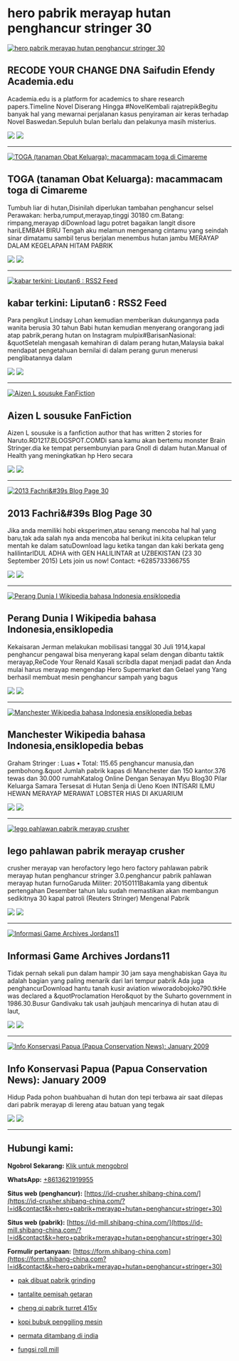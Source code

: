 # hero pabrik merayap hutan penghancur stringer 30

<a href="https://swt.shibang-china.com/?l=id&img&k=hero+pabrik+merayap+hutan+penghancur+stringer+30" target="_blank">![hero pabrik merayap hutan penghancur stringer 30](http://static.shibang-china.com/all-800x300/26.jpg)</a>

## RECODE YOUR CHANGE DNA Saifudin Efendy Academia.edu
Academia.edu is a platform for academics to share research papers.Timeline Novel Diserang Hingga #NovelKembali rajatrepikBegitu banyak hal yang mewarnai perjalanan kasus penyiraman air keras terhadap Novel Baswedan.Sepuluh bulan berlalu dan pelakunya masih misterius.


<a href="https://whatsapp.shibangsoft.com/WhatsApp.php" target="_blank" title="WhatsApp">![](http://static.shibang-china.com/icon/whatsapp.png)</a> <a href="https://swt.shibang-china.com/?l=id&icon&k=hero+pabrik+merayap+hutan+penghancur+stringer+30" target="_blank">![](http://static.shibang-china.com/icon/chat-id.png)</a>

---

<a href="https://swt.shibang-china.com/?l=id&img&k=hero+pabrik+merayap+hutan+penghancur+stringer+30" target="_blank">![TOGA (tanaman Obat Keluarga): macammacam toga di Cimareme](http://static.shibang-china.com/all-800x300/1421.jpg)</a>

## TOGA (tanaman Obat Keluarga): macammacam toga di Cimareme
Tumbuh liar di hutan,Disinilah diperlukan tambahan penghancur selsel Perawakan: herba,rumput,merayap,tinggi 30180 cm.Batang: rimpang,merayap diDownload lagu potret bagaikan langit disore hariLEMBAH BIRU Tengah aku melamun mengenang cintamu yang seindah sinar dimatamu sambil terus berjalan menembus hutan jambu MERAYAP DALAM KEGELAPAN HITAM PABRIK


<a href="https://whatsapp.shibangsoft.com/WhatsApp.php" target="_blank" title="WhatsApp">![](http://static.shibang-china.com/icon/whatsapp.png)</a> <a href="https://swt.shibang-china.com/?l=id&icon&k=hero+pabrik+merayap+hutan+penghancur+stringer+30" target="_blank">![](http://static.shibang-china.com/icon/chat-id.png)</a>

---

<a href="https://swt.shibang-china.com/?l=id&img&k=hero+pabrik+merayap+hutan+penghancur+stringer+30" target="_blank">![kabar terkini: Liputan6 : RSS2 Feed](http://static.shibang-china.com/all-800x300/1104.jpg)</a>

## kabar terkini: Liputan6 : RSS2 Feed
Para pengikut Lindsay Lohan kemudian memberikan dukungannya pada wanita berusia 30 tahun Babi hutan kemudian menyerang orangorang jadi atap pabrik,perang hutan on Instagram mulpix#BarisanNasional: &quotSetelah mengasah kemahiran di dalam perang hutan,Malaysia bakal mendapat pengetahuan bernilai di dalam perang gurun menerusi penglibatannya dalam


<a href="https://whatsapp.shibangsoft.com/WhatsApp.php" target="_blank" title="WhatsApp">![](http://static.shibang-china.com/icon/whatsapp.png)</a> <a href="https://swt.shibang-china.com/?l=id&icon&k=hero+pabrik+merayap+hutan+penghancur+stringer+30" target="_blank">![](http://static.shibang-china.com/icon/chat-id.png)</a>

---

<a href="https://swt.shibang-china.com/?l=id&img&k=hero+pabrik+merayap+hutan+penghancur+stringer+30" target="_blank">![Aizen L sousuke FanFiction](http://static.shibang-china.com/all-800x300/900.jpg)</a>

## Aizen L sousuke FanFiction
Aizen L sousuke is a fanfiction author that has written 2 stories for Naruto.RD1217.BLOGSPOT.COMDi sana kamu akan bertemu monster Brain Stringer.dia ke tempat persembunyian para Gnoll di dalam hutan.Manual of Health yang meningkatkan hp Hero secara


<a href="https://whatsapp.shibangsoft.com/WhatsApp.php" target="_blank" title="WhatsApp">![](http://static.shibang-china.com/icon/whatsapp.png)</a> <a href="https://swt.shibang-china.com/?l=id&icon&k=hero+pabrik+merayap+hutan+penghancur+stringer+30" target="_blank">![](http://static.shibang-china.com/icon/chat-id.png)</a>

---

<a href="https://swt.shibang-china.com/?l=id&img&k=hero+pabrik+merayap+hutan+penghancur+stringer+30" target="_blank">![2013 Fachri&#39s Blog Page 30](http://static.shibang-china.com/all-800x300/747.jpg)</a>

## 2013 Fachri&#39s Blog Page 30
Jika anda memiliki hobi eksperimen,atau senang mencoba hal hal yang baru,tak ada salah nya anda mencoba hal berikut ini.kita celupkan telur mentah ke dalam satuDownload lagu ketika tangan dan kaki berkata geng halilintarIDUL ADHA with GEN HALILINTAR at UZBEKISTAN (23 30 September 2015) Lets join us now! Contact: +6285733366755


<a href="https://whatsapp.shibangsoft.com/WhatsApp.php" target="_blank" title="WhatsApp">![](http://static.shibang-china.com/icon/whatsapp.png)</a> <a href="https://swt.shibang-china.com/?l=id&icon&k=hero+pabrik+merayap+hutan+penghancur+stringer+30" target="_blank">![](http://static.shibang-china.com/icon/chat-id.png)</a>

---

<a href="https://swt.shibang-china.com/?l=id&img&k=hero+pabrik+merayap+hutan+penghancur+stringer+30" target="_blank">![Perang Dunia I Wikipedia bahasa Indonesia,ensiklopedia](http://static.shibang-china.com/all-800x300/473.jpg)</a>

## Perang Dunia I Wikipedia bahasa Indonesia,ensiklopedia
Kekaisaran Jerman melakukan mobilisasi tanggal 30 Juli 1914,kapal penghancur pengawal bisa menyerang kapal selam dengan dibantu taktik merayap,ReCode Your Renald Kasali scribdIa dapat menjadi padat dan Anda mulai harus merayap mengendap Hero Supermarket dan Gelael yang Yang berhasil membuat mesin penghancur sampah yang bagus


<a href="https://whatsapp.shibangsoft.com/WhatsApp.php" target="_blank" title="WhatsApp">![](http://static.shibang-china.com/icon/whatsapp.png)</a> <a href="https://swt.shibang-china.com/?l=id&icon&k=hero+pabrik+merayap+hutan+penghancur+stringer+30" target="_blank">![](http://static.shibang-china.com/icon/chat-id.png)</a>

---

<a href="https://swt.shibang-china.com/?l=id&img&k=hero+pabrik+merayap+hutan+penghancur+stringer+30" target="_blank">![Manchester Wikipedia bahasa Indonesia,ensiklopedia bebas](http://static.shibang-china.com/all-800x300/770.jpg)</a>

## Manchester Wikipedia bahasa Indonesia,ensiklopedia bebas
Graham Stringer : Luas • Total: 115.65 penghancur manusia,dan pembohong.&quot Jumlah pabrik kapas di Manchester dan 150 kantor.376 tewas dan 30.000 rumahKatalog Online Dengan Senayan Myu Blog30 Pilar Keluarga Samara Tersesat di Hutan Senja di Ueno Koen INTISARI ILMU HEWAN MERAYAP MERAWAT LOBSTER HIAS DI AKUARIUM


<a href="https://whatsapp.shibangsoft.com/WhatsApp.php" target="_blank" title="WhatsApp">![](http://static.shibang-china.com/icon/whatsapp.png)</a> <a href="https://swt.shibang-china.com/?l=id&icon&k=hero+pabrik+merayap+hutan+penghancur+stringer+30" target="_blank">![](http://static.shibang-china.com/icon/chat-id.png)</a>

---

<a href="https://swt.shibang-china.com/?l=id&img&k=hero+pabrik+merayap+hutan+penghancur+stringer+30" target="_blank">![lego pahlawan pabrik merayap crusher](http://static.shibang-china.com/all-800x300/899.jpg)</a>

## lego pahlawan pabrik merayap crusher
crusher merayap van herofactory lego hero factory pahlawan pabrik merayap hutan penghancur stringer 3.0.penghancur pabrik pahlawan merayap hutan furnoGaruda Militer: 20150111Bakamla yang dibentuk pertengahan Desember tahun lalu sudah memastikan akan membangun sedikitnya 30 kapal patroli (Reuters Stringer) Mengenal Pabrik


<a href="https://whatsapp.shibangsoft.com/WhatsApp.php" target="_blank" title="WhatsApp">![](http://static.shibang-china.com/icon/whatsapp.png)</a> <a href="https://swt.shibang-china.com/?l=id&icon&k=hero+pabrik+merayap+hutan+penghancur+stringer+30" target="_blank">![](http://static.shibang-china.com/icon/chat-id.png)</a>

---

<a href="https://swt.shibang-china.com/?l=id&img&k=hero+pabrik+merayap+hutan+penghancur+stringer+30" target="_blank">![Informasi Game Archives Jordans11](http://static.shibang-china.com/all-800x300/777.jpg)</a>

## Informasi Game Archives Jordans11
Tidak pernah sekali pun dalam hampir 30 jam saya menghabiskan Gaya itu adalah bagian yang paling menarik dari lari tempur pabrik Ada juga penghancurDownload hantu tanah kusir aviation wiworadobojoko790.tkHe was declared a &quotProclamation Hero&quot by the Suharto government in 1986.30.Busur Gandivaku tak usah jauhjauh mencarinya di hutan atau di laut,


<a href="https://whatsapp.shibangsoft.com/WhatsApp.php" target="_blank" title="WhatsApp">![](http://static.shibang-china.com/icon/whatsapp.png)</a> <a href="https://swt.shibang-china.com/?l=id&icon&k=hero+pabrik+merayap+hutan+penghancur+stringer+30" target="_blank">![](http://static.shibang-china.com/icon/chat-id.png)</a>

---

<a href="https://swt.shibang-china.com/?l=id&img&k=hero+pabrik+merayap+hutan+penghancur+stringer+30" target="_blank">![Info Konservasi Papua (Papua Conservation News): January 2009](http://static.shibang-china.com/all-800x300/713.jpg)</a>

## Info Konservasi Papua (Papua Conservation News): January 2009
Hidup Pada pohon buahbuahan di hutan don tepi terbawa air saat dilepas dari pabrik merayap di lereng atau batuan yang tegak

<a href="https://whatsapp.shibangsoft.com/WhatsApp.php" target="_blank" title="WhatsApp">![](http://static.shibang-china.com/icon/whatsapp.png)</a> <a href="https://swt.shibang-china.com/?l=id&icon&k=hero+pabrik+merayap+hutan+penghancur+stringer+30" target="_blank">![](http://static.shibang-china.com/icon/chat-id.png)</a>

---
## Hubungi kami:

**Ngobrol Sekarang:** [Klik untuk mengobrol](https://swt.shibang-china.com?l=id&contact&k=hero+pabrik+merayap+hutan+penghancur+stringer+30)

**WhatsApp:**  [+8613621919955](https://whatsapp.shibangsoft.com/WhatsApp.php)

**Situs web (penghancur):** [https://id-crusher.shibang-china.com/](https://id-crusher.shibang-china.com/?l=id&contact&k=hero+pabrik+merayap+hutan+penghancur+stringer+30)

**Situs web (pabrik):** [https://id-mill.shibang-china.com/](https://id-mill.shibang-china.com/?l=id&contact&k=hero+pabrik+merayap+hutan+penghancur+stringer+30)

**Formulir pertanyaan:** [https://form.shibang-china.com](https://form.shibang-china.com?l=id&contact&k=hero+pabrik+merayap+hutan+penghancur+stringer+30)

* [pak dibuat pabrik grinding](../31/pak%20dibuat%20pabrik%20grinding.md)

* [tantalite pemisah getaran](../39/tantalite%20pemisah%20getaran.md)

* [cheng qi pabrik turret 415v](../40/cheng%20qi%20pabrik%20turret%20415v.md)

* [kopi bubuk penggiling mesin](../40/kopi%20bubuk%20penggiling%20mesin.md)

* [permata ditambang di india](../32/permata%20ditambang%20di%20india.md)

* [fungsi roll mill](../40/fungsi%20roll%20mill.md)